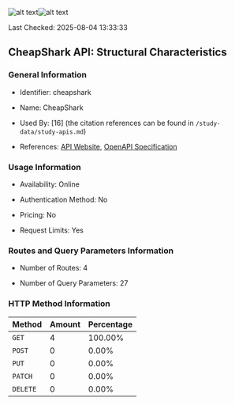 ![alt text](https://img.shields.io/badge/OpenAPI_Specification-Valid-brightgreen.svg)![alt text](https://img.shields.io/badge/Server_URL-Valid-brightgreen.svg)

Last Checked: 2025-08-04 13:33:33

## CheapShark API: Structural Characteristics

### General Information

- Identifier: cheapshark

- Name: CheapShark

- Used By: [16] (the citation references can be found in `/study-data/study-apis.md`)

- References: [API Website](https://apidocs.cheapshark.com), [OpenAPI Specification](https://apidocs.cheapshark.com)

### Usage Information

- Availability: Online

- Authentication Method: No

- Pricing: No

- Request Limits: Yes

### Routes and Query Parameters Information

- Number of Routes: 4

- Number of Query Parameters: 27

### HTTP Method Information

| Method | Amount | Percentage |
|--------|--------|------------|
| `GET` | 4 | 100.00% |
| `POST` | 0 | 0.00% |
| `PUT` | 0 | 0.00% |
| `PATCH` | 0 | 0.00% |
| `DELETE` | 0 | 0.00% |
